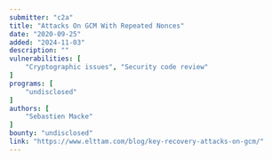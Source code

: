 ```yaml
---
submitter: "c2a"
title: "Attacks On GCM With Repeated Nonces"
date: "2020-09-25"
added: "2024-11-03"
description: ""
vulnerabilities: [
    "Cryptographic issues", "Security code review"
]
programs: [
    "undisclosed"
]
authors: [
    "Sebastien Macke"
]
bounty: "undisclosed"
link: "https://www.elttam.com/blog/key-recovery-attacks-on-gcm/"
---
```




